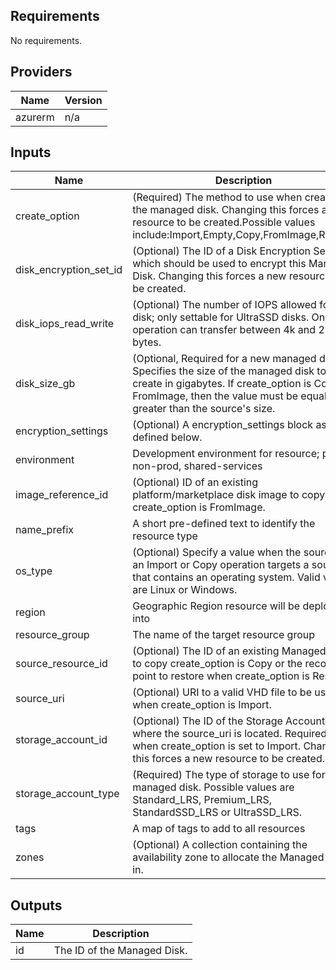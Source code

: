 ## Requirements

No requirements.

## Providers

| Name | Version |
|------|---------|
| azurerm | n/a |

## Inputs

| Name | Description | Type | Default | Required |
|------|-------------|------|---------|:--------:|
| create\_option | (Required) The method to use when creating the managed disk. Changing this forces a new resource to be created.Possible values include:Import,Empty,Copy,FromImage,Restore | `string` | n/a | yes |
| disk\_encryption\_set\_id | (Optional) The ID of a Disk Encryption Set which should be used to encrypt this Managed Disk. Changing this forces a new resource to be created. | `string` | `null` | no |
| disk\_iops\_read\_write | (Optional) The number of IOPS allowed for this disk; only settable for UltraSSD disks. One operation can transfer between 4k and 256k bytes. | `string` | `null` | no |
| disk\_size\_gb | (Optional, Required for a new managed disk) Specifies the size of the managed disk to create in gigabytes. If create\_option is Copy or FromImage, then the value must be equal to or greater than the source's size. | `string` | `null` | no |
| encryption\_settings | (Optional) A encryption\_settings block as defined below. | `list` | `[]` | no |
| environment | Development environment for resource; prod, non-prod, shared-services | `string` | n/a | yes |
| image\_reference\_id | (Optional) ID of an existing platform/marketplace disk image to copy when create\_option is FromImage. | `string` | `null` | no |
| name\_prefix | A short pre-defined text to identify the resource type | `string` | `"disk"` | no |
| os\_type | (Optional) Specify a value when the source of an Import or Copy operation targets a source that contains an operating system. Valid values are Linux or Windows. | `string` | `null` | no |
| region | Geographic Region resource will be deployed into | `string` | n/a | yes |
| resource\_group | The name of the target resource group | `string` | n/a | yes |
| source\_resource\_id | (Optional) The ID of an existing Managed Disk to copy create\_option is Copy or the recovery point to restore when create\_option is Restore | `string` | `null` | no |
| source\_uri | (Optional) URI to a valid VHD file to be used when create\_option is Import. | `string` | `null` | no |
| storage\_account\_id | (Optional) The ID of the Storage Account where the source\_uri is located. Required when create\_option is set to Import. Changing this forces a new resource to be created. | `string` | `null` | no |
| storage\_account\_type | (Required) The type of storage to use for the managed disk. Possible values are Standard\_LRS, Premium\_LRS, StandardSSD\_LRS or UltraSSD\_LRS. | `string` | n/a | yes |
| tags | A map of tags to add to all resources | `map` | `{}` | no |
| zones | (Optional) A collection containing the availability zone to allocate the Managed Disk in. | `list` | `null` | no |

## Outputs

| Name | Description |
|------|-------------|
| id | The ID of the Managed Disk. |

